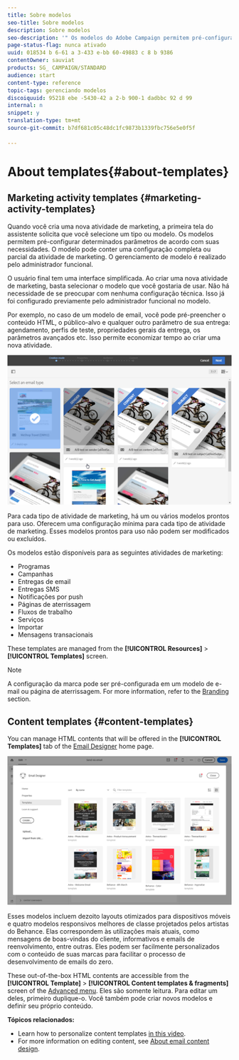 ```yaml
---
title: Sobre modelos
seo-title: Sobre modelos
description: Sobre modelos
seo-description: '" Os modelos do Adobe Campaign permitem pré-configurar parâmetros, dependendo de suas necessidades: os modelos podem conter uma configuração completa ou parcial da atividade de marketing, a fim de simplificar o uso do Adobe Campaign para usuários finais não técnicos ".'
page-status-flag: nunca ativado
uuid: 018534 b 6-61 a 3-433 e-bb 60-49883 c 8 b 9386
contentOwner: sauviat
products: SG_ CAMPAIGN/STANDARD
audience: start
content-type: reference
topic-tags: gerenciando modelos
discoiquuid: 95218 ebe -5430-42 a 2-b 900-1 dadbbc 92 d 99
internal: n
snippet: y
translation-type: tm+mt
source-git-commit: b7df681c05c48dc1fc9873b1339fbc756e5e0f5f

---
```



# About templates{#about-templates}

## Marketing activity templates {#marketing-activity-templates}

Quando você cria uma nova atividade de marketing, a primeira tela do assistente solicita que você selecione um tipo ou modelo. Os modelos permitem pré-configurar determinados parâmetros de acordo com suas necessidades. O modelo pode conter uma configuração completa ou parcial da atividade de marketing. O gerenciamento de modelo é realizado pelo administrador funcional.

O usuário final tem uma interface simplificada. Ao criar uma nova atividade de marketing, basta selecionar o modelo que você gostaria de usar. Não há necessidade de se preocupar com nenhuma configuração técnica. Isso já foi configurado previamente pelo administrador funcional no modelo.

Por exemplo, no caso de um modelo de email, você pode pré-preencher o conteúdo HTML, o público-alvo e qualquer outro parâmetro de sua entrega: agendamento, perfis de teste, propriedades gerais da entrega, os parâmetros avançados etc. Isso permite economizar tempo ao criar uma nova atividade.

![](assets/template_1.png)

Para cada tipo de atividade de marketing, há um ou vários modelos prontos para uso. Oferecem uma configuração mínima para cada tipo de atividade de marketing. Esses modelos prontos para uso não podem ser modificados ou excluídos.

Os modelos estão disponíveis para as seguintes atividades de marketing:

* Programas
* Campanhas
* Entregas de email
* Entregas SMS
* Notificações por push
* Páginas de aterrissagem
* Fluxos de trabalho
* Serviços
* Importar
* Mensagens transacionais

These templates are managed from the **[!UICONTROL Resources]** &gt; **[!UICONTROL Templates]** screen.

>[!NOTE]
>
>A configuração da marca pode ser pré-configurada em um modelo de e-mail ou página de aterrissagem. For more information, refer to the [Branding](../../administration/using/branding.md) section.

## Content templates {#content-templates}

You can manage HTML contents that will be offered in the **[!UICONTROL Templates]** tab of the [Email Designer](../../designing/using/about-email-content-design.md#about-the-email-designer) home page.

![](assets/template_content.png)

Esses modelos incluem dezoito layouts otimizados para dispositivos móveis e quatro modelos responsivos melhores de classe projetados pelos artistas do Behance. Elas correspondem às utilizações mais atuais, como mensagens de boas-vindas do cliente, informativos e emails de reenvolvimento, entre outras. Eles podem ser facilmente personalizados com o conteúdo de suas marcas para facilitar o processo de desenvolvimento de emails do zero.

These out-of-the-box HTML contents are accessible from the **[!UICONTROL Template]** &gt; **[!UICONTROL Content templates & fragments]** screen of the [Advanced menu](../../start/using/interface-description.md#advanced-menu). Eles são somente leitura. Para editar um deles, primeiro duplique-o. Você também pode criar novos modelos e definir seu próprio conteúdo.

**Tópicos relacionados:**

* Learn how to personalize content templates [in this video](https://helpx.adobe.com/campaign/kt/acs/using/acs-email_content_templates-feature-video-use.html).
* For more information on editing content, see [About email content design](../../designing/using/about-email-content-design.md).

